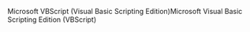 <span data-ttu-id="35265-101">Microsoft VBScript (Visual Basic Scripting Edition)</span><span class="sxs-lookup"><span data-stu-id="35265-101">Microsoft Visual Basic Scripting Edition (VBScript)</span></span>